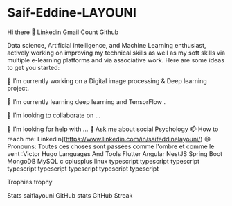 # Saif-Eddine-LAYOUNI


Hi there 👋
Linkedin Gmail Count Github

Data science, Artificial intelligence, and Machine Learning enthusiast, actively working on improving my technical skills as well as my soft skills via multiple e-learning platforms and via associative work.
Here are some ideas to get you started:

🔭 I’m currently working on a Digital image processing & Deep learning project.

🌱 I’m currently learning deep learning and TensorFlow .

👯 I’m looking to collaborate on ...

🤔 I’m looking for help with ...
💬 Ask me about social Psychology 
📫 How to reach me: Linkedin](https://www.linkedin.com/in/saifeddinelayouni/)
😄 Pronouns: Toutes ces choses sont passées comme l'ombre et comme le vent :Victor Hugo
Languages And Tools
Flutter Angular NestJS Spring Boot MongoDB MySQL c cplusplus linux typescript typescript typescript typescript typescript typescript typescript typescript

Trophies
trophy

Stats
saiflayouni GitHub stats GitHub Streak
